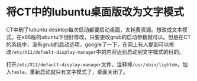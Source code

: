将CT中的lubuntu桌面版改为文字模式
=================================

CT中刷了lubuntu desktop每次启动都要启动桌面，太耗费资源。想改成文本模式。在x86版的ubuntu下很好修改，只要更改grub的启动参数就可以。但是在CT的系统中，没有grub的启动选项，google了一下，在网上有人提到可以修改`/etc/X11/default-display-manager`中的内容达到启动到文字模式的目的。

打开`/etc/X11/default-display-manager`文件，注释掉`/usr/sbin/lightdm`，加入`fasle`，重新启动就只有文字模式了，桌面关闭了。